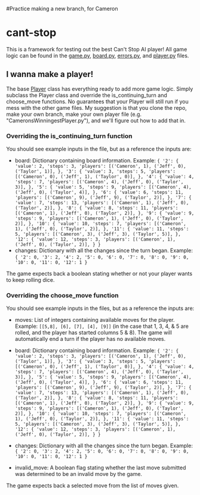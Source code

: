 #Practice making a new branch, for Cameron


# cant-stop
This is a framework for testing out the best Can't Stop AI player! All game logic can be found in the [game.py](https://github.com/jtreim/cant-stop/blob/main/game.py), [board.py](https://github.com/jtreim/cant-stop/blob/main/board.py), [errors.py](https://github.com/jtreim/cant-stop/blob/main/errors.py), and [player.py](https://github.com/jtreim/cant-stop/blob/main/player.py) files.

## I wanna make a player!
The base [Player](https://github.com/jtreim/cant-stop/blob/main/player.py) class has everything ready to add more game logic. Simply subclass the Player class and override the is_continuing_turn and choose_move functions. No guarantees that your Player will still run if you mess with the other game files. My suggestion is that you clone the repo, make your own branch, make your own player file (e.g. "CameronsWinningestPlayer.py"), and we'll figure out how to add that in.

### Overriding the is_continuing_turn function
You should see example inputs in the file, but as a reference the inputs are:

- board: Dictionary containing board information.
       Example: 
       ```
       {
         '2': {
               'value': 2,
               'steps': 3,
               'players': [('Cameron', 1), ('Jeff', 0), ('Taylor', 1)],
              },
         '3': {
                'value': 3,
                'steps': 5,
                'players': [('Cameron', 0), ('Jeff', 1), ('Taylor', 0)],
              },
         '4': {
                'value': 4,
                'steps': 7,
                'players': [('Cameron', 4), ('Jeff', 0), ('Taylor', 3)],
              },
         '5': {
                'value': 5,
                'steps': 9,
                'players': [('Cameron', 4), ('Jeff', 0), ('Taylor', 4)],
              },
         '6': {
                'value': 6,
                'steps': 11,
                'players': [('Cameron', 9), ('Jeff', 9), ('Taylor', 2)],
              },
         '7': {
                'value': 7,
                'steps': 13,
                'players': [('Cameron', 1), ('Jeff', 0), ('Taylor', 2)],
              },
         '8': {
                'value': 8,
                'steps': 11,
                'players': [('Cameron', 1), ('Jeff', 0), ('Taylor', 2)],
              },
         '9': {
                'value': 9,
                'steps': 9,
                'players': [('Cameron', 1), ('Jeff', 0), ('Taylor', 2)],
              },
        '10': {
                'value': 10,
                'steps': 7,
                'players': [('Cameron', 1), ('Jeff', 0), ('Taylor', 2)],
              },
        '11': {
                'value': 11,
                'steps': 5,
                'players': [('Cameron', 3), ('Jeff', 3), ('Taylor', 5)],
              },
        '12': {
                'value': 12,
                'steps': 3,
                'players': [('Cameron', 1), ('Jeff', 0), ('Taylor', 2)],
              }
        }
        ```
- changes: Dictionary with all the changes since the turn began.
         Example: 
         ```
         {
           '2': 0,
           '3': 2,
           '4': 2,
           '5': 0,
           '6': 0,
           '7': 0,
           '8': 0,
           '9': 0,
           '10': 0,
           '11': 0,
           '12': 1
         }
         ```

The game expects back a boolean stating whether or not your player wants to keep rolling dice.

### Overriding the choose_move function
You should see example inputs in the files, but as a reference the inputs are:

- moves: List of integers containing available moves for the player.
       Example: ```[[5,8], [6], [7], [4], [9]]```
                (in the case that 1, 3, 4, & 5 are rolled, and the player has started columns 5 & 8).
       The game will automatically end a turn if the player has no available moves.

- board: Dictionary containing board information.
       Example: 
       ```
       {
         '2': {
               'value': 2,
               'steps': 3,
               'players': [('Cameron', 1), ('Jeff', 0), ('Taylor', 1)],
              },
         '3': {
                'value': 3,
                'steps': 5,
                'players': [('Cameron', 0), ('Jeff', 1), ('Taylor', 0)],
              },
         '4': {
                'value': 4,
                'steps': 7,
                'players': [('Cameron', 4), ('Jeff', 0), ('Taylor', 3)],
              },
         '5': {
                'value': 5,
                'steps': 9,
                'players': [('Cameron', 4), ('Jeff', 0), ('Taylor', 4)],
              },
         '6': {
                'value': 6,
                'steps': 11,
                'players': [('Cameron', 9), ('Jeff', 9), ('Taylor', 2)],
              },
         '7': {
                'value': 7,
                'steps': 13,
                'players': [('Cameron', 1), ('Jeff', 0), ('Taylor', 2)],
              },
         '8': {
                'value': 8,
                'steps': 11,
                'players': [('Cameron', 1), ('Jeff', 0), ('Taylor', 2)],
              },
         '9': {
                'value': 9,
                'steps': 9,
                'players': [('Cameron', 1), ('Jeff', 0), ('Taylor', 2)],
              },
        '10': {
                'value': 10,
                'steps': 7,
                'players': [('Cameron', 1), ('Jeff', 0), ('Taylor', 2)],
              },
        '11': {
                'value': 11,
                'steps': 5,
                'players': [('Cameron', 3), ('Jeff', 3), ('Taylor', 5)],
              },
        '12': {
                'value': 12,
                'steps': 3,
                'players': [('Cameron', 1), ('Jeff', 0), ('Taylor', 2)],
              }
        }
        ```

- changes: Dictionary with all the changes since the turn began.
         Example: 
         ```
         {
           '2': 0,
           '3': 2,
           '4': 2,
           '5': 0,
           '6': 0,
           '7': 0,
           '8': 0,
           '9': 0,
           '10': 0,
           '11': 0,
           '12': 1
         }
       ```

- invalid_move: A boolean flag stating whether the last move submitted was determined to be an invalid move by the game.

The game expects back a selected move from the list of moves given.
